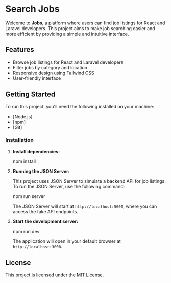 
# Search Jobs

Welcome to **Jobs**, a platform where users can find job listings for React and Laravel developers. This project aims to make job searching easier and more efficient by providing a simple and intuitive interface.

## Features

- Browse job listings for React and Laravel developers
- Filter jobs by category and location
- Responsive design using Tailwind CSS
- User-friendly interface

## Getting Started

To run this project, you'll need the following installed on your machine:

- [Node.js]
- [npm]
- [Git]

### Installation

1. **Install dependencies:**

   npm install

2. **Running the JSON Server:**

   This project uses JSON Server to simulate a backend API for job listings. To run the JSON Server, use the following command:

   npm run server

   The JSON Server will start at `http://localhost:5000`, where you can access the fake API endpoints.

3. **Start the development server:**

   npm run dev

   The application will open in your default browser at `http://localhost:3000`.

## License

This project is licensed under the [MIT License](https://opensource.org/licenses/MIT).
